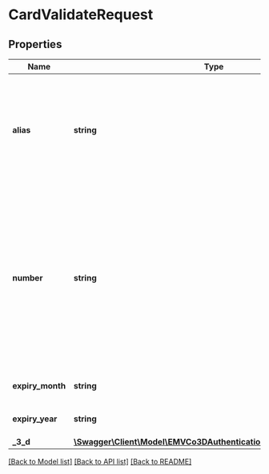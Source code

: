 # CardValidateRequest

## Properties
Name | Type | Description | Notes
------------ | ------------- | ------------- | -------------
**alias** | **string** | An alias (token) received from a previous transaction if &#x60;option.createAlias&#x60; was set to &#x60;true&#x60;. In order to retrieve the alias from a previous transaction, use the [Status API](#operation/status). | [optional] 
**number** | **string** | Merchants that have the option to store card information on their end can use the &#x60;number&#x60; property instead of &#x60;alias&#x60;. Please note that this option is only available to merchants that fulfill the requirements by PCI DSS to store sensitive information on their side and only upon request. | [optional] 
**expiry_month** | **string** | The expiry month of the credit card alias. | [optional] 
**expiry_year** | **string** | The expiry year of the credit card alias | [optional] 
**_3_d** | [**\Swagger\Client\Model\EMVCo3DAuthenticationDataAuthorizeRequest**](EMVCo3DAuthenticationDataAuthorizeRequest.md) |  | [optional] 

[[Back to Model list]](../../README.md#documentation-for-models) [[Back to API list]](../../README.md#documentation-for-api-endpoints) [[Back to README]](../../README.md)

